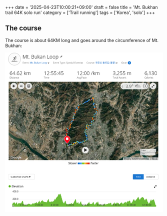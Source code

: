 +++
date = '2025-04-23T10:00:21+09:00'
draft = false
title = 'Mt. Bukhan trail 64K solo run'
category = ['Trail running']
tags = ['Korea', 'solo']
+++

## The course

The course is about 64KM long and goes around the circumference of Mt. Bukhan:

![GC overview](gc_overview.png)